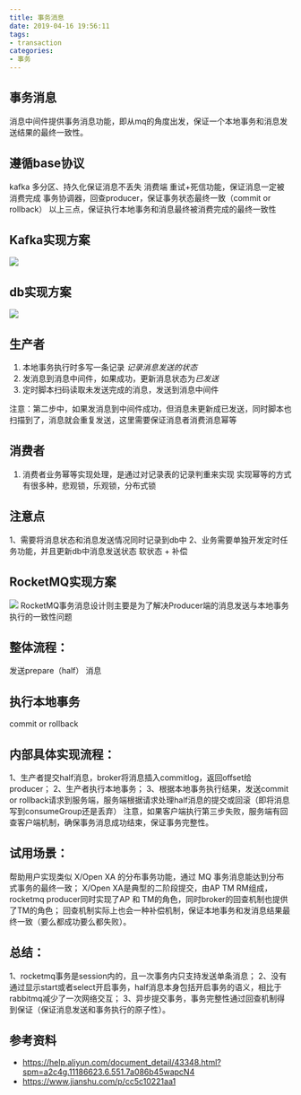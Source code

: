 ```yaml
---
title: 事务消息
date: 2019-04-16 19:56:11
tags:
- transaction
categories:
- 事务
---
```


## 事务消息
消息中间件提供事务消息功能，即从mq的角度出发，保证一个本地事务和消息发送结果的最终一致性。

## 遵循base协议
kafka 多分区、持久化保证消息不丢失
消费端  重试+死信功能，保证消息一定被消费完成
事务协调器，回查producer，保证事务状态最终一致（commit or rollback）
以上三点，保证执行本地事务和消息最终被消费完成的最终一致性

## Kafka实现方案
![](/images/mq/kafka.svg)

## db实现方案
![](/images/mq/client.svg)

## 生产者 
1. 本地事务执行时多写一条记录 *记录消息发送的状态*
2. 发消息到消息中间件，如果成功，更新消息状态为*已发送*
3. 定时脚本扫码读取未发送完成的消息，发送到消息中间件

注意：第二步中，如果发消息到中间件成功，但消息未更新成已发送，同时脚本也扫描到了，消息就会重复发送，这里需要保证消息者消费消息幂等

## 消费者
1. 消费者业务幂等实现处理，是通过对记录表的记录判重来实现
实现幂等的方式有很多种，悲观锁，乐观锁，分布式锁

## 注意点
1、需要将消息状态和消息发送情况同时记录到db中
2、业务需要单独开发定时任务功能，并且更新db中消息发送状态
软状态 + 补偿

## RocketMQ实现方案
![](/images/mq/rocketmq.png)
RocketMQ事务消息设计则主要是为了解决Producer端的消息发送与本地事务执行的一致性问题

## 整体流程：
发送prepare（half） 消息

## 执行本地事务

commit or rollback

## 内部具体实现流程：
1、生产者提交half消息，broker将消息插入commitlog，返回offset给producer；
2、生产者执行本地事务；
3、根据本地事务执行结果，发送commit or rollback请求到服务端，服务端根据请求处理half消息的提交或回滚（即将消息写到consumeGroup还是丢弃）
注意，如果客户端执行第三步失败，服务端有回查客户端机制，确保事务消息成功结束，保证事务完整性。

## 试用场景：
帮助用户实现类似 X/Open XA 的分布事务功能，通过 MQ 事务消息能达到分布式事务的最终一致；
X/Open XA是典型的二阶段提交，由AP TM RM组成，rocketmq producer同时实现了AP 和 TM的角色，同时broker的回查机制也提供了TM的角色；
回查机制实际上也会一种补偿机制，保证本地事务和发消息结果最终一致（要么都成功要么都失败）。
## 总结：
1、rocketmq事务是session内的，且一次事务内只支持发送单条消息；
2、没有通过显示start或者select开启事务，half消息本身包括开启事务的语义，相比于rabbitmq减少了一次网络交互；
3、异步提交事务，事务完整性通过回查机制得到保证（保证消息发送和事务执行的原子性）。


## 参考资料
- https://help.aliyun.com/document_detail/43348.html?spm=a2c4g.11186623.6.551.7a086b45wapcN4
- https://www.jianshu.com/p/cc5c10221aa1
